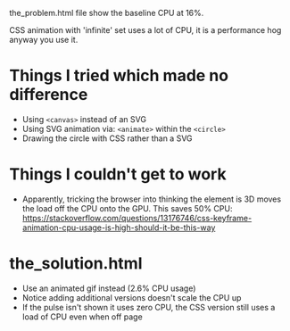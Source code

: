 the_problem.html file show the baseline CPU at 16%.

CSS animation with 'infinite' set uses a lot of CPU, it is a performance hog anyway you use it.

# Things I tried which made no difference

- Using `<canvas>` instead of an SVG
- Using SVG animation via: `<animate>` within the `<circle>`
- Drawing the circle with CSS rather than a SVG

# Things I couldn't get to work

- Apparently, tricking the browser into thinking the element is 3D moves the load off the CPU onto the GPU. This saves 50% CPU: https://stackoverflow.com/questions/13176746/css-keyframe-animation-cpu-usage-is-high-should-it-be-this-way

# the_solution.html

- Use an animated gif instead (2.6% CPU usage)
- Notice adding additional versions doesn't scale the CPU up
- If the pulse isn't shown it uses zero CPU, the CSS version still uses a load of CPU even when off page
